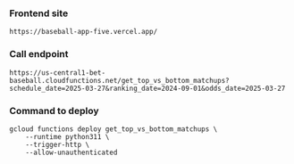 
### Frontend site

```
https://baseball-app-five.vercel.app/
```

### Call endpoint

```
https://us-central1-bet-baseball.cloudfunctions.net/get_top_vs_bottom_matchups?schedule_date=2025-03-27&ranking_date=2024-09-01&odds_date=2025-03-27
```    

### Command to deploy

```
gcloud functions deploy get_top_vs_bottom_matchups \
    --runtime python311 \
    --trigger-http \
    --allow-unauthenticated
```